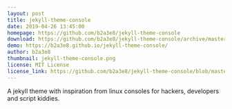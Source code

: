 ```yaml
---
layout: post
title: jekyll-theme-console
date: 2019-04-26 13:45:00
homepage: https://github.com/b2a3e8/jekyll-theme-console
download: https://github.com/b2a3e8/jekyll-theme-console/archive/master.zip
demo: https://b2a3e8.github.io/jekyll-theme-console/
author: b2a3e8
thumbnail: jekyll-theme-console.png
license: MIT License
license_link: https://github.com/b2a3e8/jekyll-theme-console/blob/master/LICENSE.txt
---
```


A jekyll theme with inspiration from linux consoles for hackers, developers and script kiddies.
